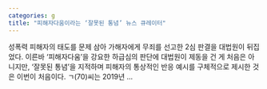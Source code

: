 ```yaml
---
categories: g
title: "피해자다움이라는 ‘잘못된 통념’ 뉴스 큐레이터"
---
```


				
		
			
				
					
					
						
						
						
					
					
				
				
			
			
			
성폭력 피해자의 태도를 문제 삼아 가해자에게 무죄를 선고한 2심 판결을 대법원이 뒤집었다. 이른바 ‘피해자다움’을 강요한 하급심의 판단에 대법원이 제동을 건 게 처음은 아니지만, ‘잘못된 통념’을 지적하며 피해자의 통상적인 반응 예시를 구체적으로 제시한 것은 이번이 처음이다. ㄱ(70)씨는 2019년 ...		
			